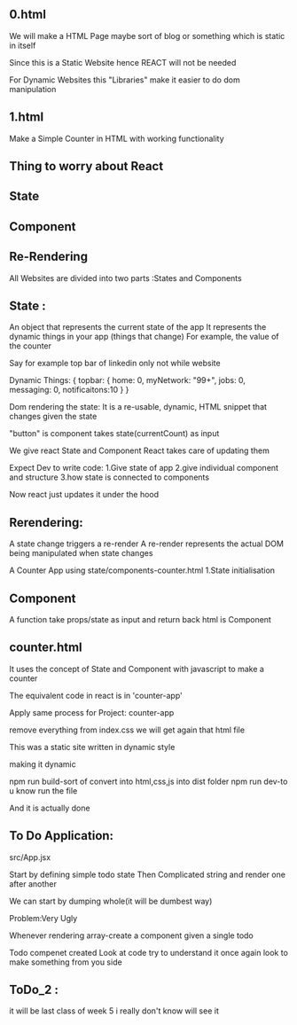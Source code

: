 ## 0.html
We will make a HTML Page maybe sort of blog or something which is static in itself 

Since this is a Static Website hence REACT will not be needed

For Dynamic Websites this "Libraries" make it easier to do dom manipulation

## 1.html
Make a Simple Counter in HTML with working functionality

## Thing to worry about React
## State
## Component
## Re-Rendering

All Websites are divided into two parts :States and Components

## State :
An object that represents the current state of the app
It represents the dynamic things in your app (things that change)
For example, the value of the counter

Say for example top bar of linkedin only not while website

Dynamic Things:
{
  topbar: {
    home: 0, 
    myNetwork: "99+", 
    jobs: 0, 
    messaging: 0, 
    notificaitons:10
    }
  }

Dom rendering the state:
It is a re-usable, dynamic, HTML snippet that changes given the state

"button" is component
takes state(currentCount) as input

We give react State and Component
React takes care of updating them

Expect Dev to write code:
1.Give state of app
2.give individual component and structure
3.how state is connected to components

Now react just updates it under the hood

## Rerendering:
A state change triggers a re-render
A re-render represents the actual DOM being manipulated when state changes

A Counter App using state/components-counter.html
1.State initialisation

## Component
A function take props/state as input and return back html is Component

## counter.html
It uses the concept of State and Component with javascript to make a counter 

The equivalent code in react is in 'counter-app'

Apply same process for Project: counter-app

remove everything from index.css we will get again that html file

This was a static site written in dynamic style

making it dynamic

npm run build-sort of convert into html,css,js into dist folder
npm run dev-to u know run the file

And it is actually done

## To Do Application:
src/App.jsx

Start by defining simple todo state
Then Complicated string and render one after another

We can start by dumping whole(it will be dumbest way)

Problem:Very Ugly

Whenever rendering array-create a component given a single todo

Todo compenet created
Look at code 
try to understand it once again
look to make something from you side

## ToDo_2 :
it will be last class of week 5
i really don't know will see it